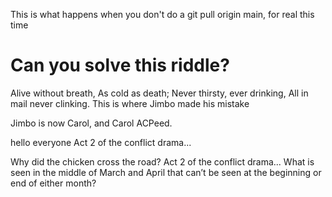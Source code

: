 This is what happens when you don't do a git pull origin main, for real this time

# Can you solve this riddle?
Alive without breath,
As cold as death;
Never thirsty, ever drinking,
All in mail never clinking.
This is where Jimbo made his mistake

Jimbo is now Carol, and Carol ACPeed. 

hello everyone
Act 2 of the conflict drama...


Why did the chicken cross the road?
Act 2 of the conflict drama...
What is seen in the middle of March and April that can’t be seen at the beginning or end of either month?

